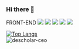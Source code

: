 ### Hi there 👋
FRONT-END 
![](https://img.shields.io/badge/-TypeScript-3178C6?style=for-the-badge&logo=Type-Script)
![](https://img.shields.io/badge/-REACT-00AEFF?style=for-the-badge&logo=React)
![](https://img.shields.io/badge/-REACTHOOKS-00AEFF?style=for-the-badge&logo=React)
![](https://img.shields.io/badge/-REDUX-darkviolet?style=for-the-badge&logo=Redux)
![](https://img.shields.io/badge/-REDUXSAGA-6EBE49?style=for-the-badge&logo=Redux-Saga)

[![Top Langs](https://github-readme-stats.vercel.app/api/top-langs/?username=ning1315&show_icons=true&theme=dark&layout=compact&hide_title=true)](https://github.com/ning1315)</br>
![descholar-ceo](https://github-readme-streak-stats.herokuapp.com/?user=ning1315&theme=dark)

<!--
**ning1315/ning1315** is a ✨ _special_ ✨ repository because its `README.md` (this file) appears on your GitHub profile.



Here are some ideas to get you started:

- 🔭 I’m currently working on ...
- 🌱 I’m currently learning ...
- 👯 I’m looking to collaborate on ...
- 🤔 I’m looking for help with ...
- 💬 Ask me about ...
- 📫 How to reach me: ...
- 😄 Pronouns: ...
- ⚡ Fun fact: ...
-->
